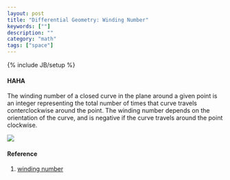 ```yaml
---
layout: post
title: "Differential Geometry: Winding Number"
keywords: [""]
description: ""
category: "math"
tags: ["space"]
---
```

{% include JB/setup %}

#### HAHA
The winding number of a closed curve in the plane around a given point is an
integer representing the total number of times that curve travels
conterclockwise around the point. The winding number depends on the orientation
of the curve, and is negative if the curve travels around the point clockwise.

<img src="{{IMAGE_PATH}}/math-space-differential-geometry-winding-number.gif">

#### Reference
1. [winding number](https://en.wikipedia.org/wiki/Winding_number)
